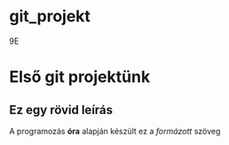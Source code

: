 # git_projekt
9E
# Első git projektünk
## Ez egy rövid leírás
A programozás **óra** alapján készült ez a *formázott* szöveg
